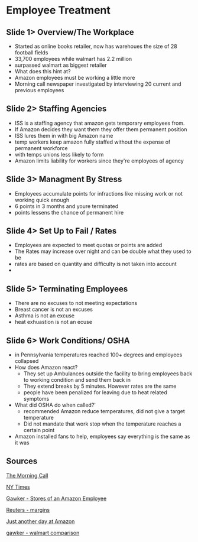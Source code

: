 # Employee Treatment

## Slide 1> Overview/The Workplace

* Started as online books retailer, now has warehoues the size of 28 football fields
* 33,700 employees while walmart has 2.2 million
* surpassed walmart as biggest retailer
* What does this hint at?
* Amazon employees must be working a little more
* Morning call newspaper investigated by interviewing 20 current and previous employees

## Slide 2> Staffing Agencies

* ISS is a staffing agency that amazon gets temporary employees from.
* If Amazon decides they want them they offer them permanent position
* ISS lures them in with big Amazon name
* temp workers keep amazon fully staffed without the expense of permanent workforce
* with temps unions less likely to form
* Amazon limits liability for workers since they're employees of agency

## Slide 3> Managment By Stress

* Employees accumulate points for infractions like missing work or not working quick enough
* 6 points in 3 months and youre terminated
* points lessens the chance of permanent hire
	
## Slide 4> Set Up to Fail / Rates

* Employees are expected to meet quotas or points are added
* The Rates may increase over night and can be double what they used to be
* rates are based on quantity and difficulty is not taken into account
* 

## Slide 5> Terminating Employees

* There are no excuses to not meeting expectations
* Breast cancer is not an excuses
* Asthma is not an excuse
* heat exhuastion is not an ecuse


## Slide 6> Work Conditions/ OSHA

* in Pennsylvania temperatures reached 100+ degrees and employees collapsed
* How does Amazon react?
  * They set up Ambulances outside the facility to bring employees back to working condition and send them back in
  * They extend breaks by 5 minutes. However rates are the same
  * people have been penalized for leaving due to heat related symptoms
* What did OSHA do when called?'
  * recommended Amazon reduce temperatures, did not give a target temperature
  * Did not mandate that work stop when the temperature reaches a certain point
* Amazon installed fans to help, employees say everything is the same as it was

## Sources

[The Morning Call](https://www.theguardian.com/technology/2001/apr/14/internetnews.uknews)

[NY Times](http://www.nytimes.com/2013/08/05/business/workers-of-amazon-divergent.html?pagewanted=1)

[Gawker - Stores of an Amazon Employee](http://gawker.com/true-stories-of-life-as-an-amazon-worker-1002568208)

[Reuters - margins](http://blogs.reuters.com/great-debate/2015/06/17/with-6000-new-warehouse-jobs-what-is-amazon-really-delivering/)

[Just another day at Amazon](https://gigaom.com/2015/08/18/dont-be-surprised-at-how-amazon-treats-its-workers/)

[gawker - walmart comparison](http://gawker.com/what-is-life-like-for-an-amazon-worker-949664345)

